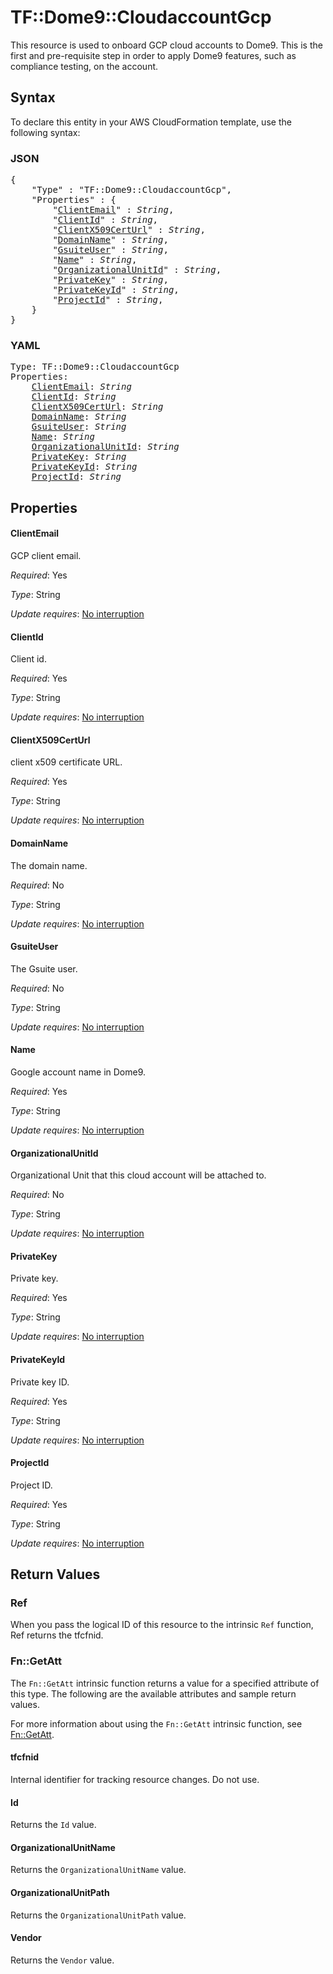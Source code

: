 # TF::Dome9::CloudaccountGcp

This resource is used to onboard GCP cloud accounts to Dome9. This is the first and pre-requisite step in order to apply  Dome9 features, such as compliance testing, on the account.

## Syntax

To declare this entity in your AWS CloudFormation template, use the following syntax:

### JSON

<pre>
{
    "Type" : "TF::Dome9::CloudaccountGcp",
    "Properties" : {
        "<a href="#clientemail" title="ClientEmail">ClientEmail</a>" : <i>String</i>,
        "<a href="#clientid" title="ClientId">ClientId</a>" : <i>String</i>,
        "<a href="#clientx509certurl" title="ClientX509CertUrl">ClientX509CertUrl</a>" : <i>String</i>,
        "<a href="#domainname" title="DomainName">DomainName</a>" : <i>String</i>,
        "<a href="#gsuiteuser" title="GsuiteUser">GsuiteUser</a>" : <i>String</i>,
        "<a href="#name" title="Name">Name</a>" : <i>String</i>,
        "<a href="#organizationalunitid" title="OrganizationalUnitId">OrganizationalUnitId</a>" : <i>String</i>,
        "<a href="#privatekey" title="PrivateKey">PrivateKey</a>" : <i>String</i>,
        "<a href="#privatekeyid" title="PrivateKeyId">PrivateKeyId</a>" : <i>String</i>,
        "<a href="#projectid" title="ProjectId">ProjectId</a>" : <i>String</i>,
    }
}
</pre>

### YAML

<pre>
Type: TF::Dome9::CloudaccountGcp
Properties:
    <a href="#clientemail" title="ClientEmail">ClientEmail</a>: <i>String</i>
    <a href="#clientid" title="ClientId">ClientId</a>: <i>String</i>
    <a href="#clientx509certurl" title="ClientX509CertUrl">ClientX509CertUrl</a>: <i>String</i>
    <a href="#domainname" title="DomainName">DomainName</a>: <i>String</i>
    <a href="#gsuiteuser" title="GsuiteUser">GsuiteUser</a>: <i>String</i>
    <a href="#name" title="Name">Name</a>: <i>String</i>
    <a href="#organizationalunitid" title="OrganizationalUnitId">OrganizationalUnitId</a>: <i>String</i>
    <a href="#privatekey" title="PrivateKey">PrivateKey</a>: <i>String</i>
    <a href="#privatekeyid" title="PrivateKeyId">PrivateKeyId</a>: <i>String</i>
    <a href="#projectid" title="ProjectId">ProjectId</a>: <i>String</i>
</pre>

## Properties

#### ClientEmail

GCP client email.

_Required_: Yes

_Type_: String

_Update requires_: [No interruption](https://docs.aws.amazon.com/AWSCloudFormation/latest/UserGuide/using-cfn-updating-stacks-update-behaviors.html#update-no-interrupt)

#### ClientId

Client id.

_Required_: Yes

_Type_: String

_Update requires_: [No interruption](https://docs.aws.amazon.com/AWSCloudFormation/latest/UserGuide/using-cfn-updating-stacks-update-behaviors.html#update-no-interrupt)

#### ClientX509CertUrl

client x509 certificate URL.

_Required_: Yes

_Type_: String

_Update requires_: [No interruption](https://docs.aws.amazon.com/AWSCloudFormation/latest/UserGuide/using-cfn-updating-stacks-update-behaviors.html#update-no-interrupt)

#### DomainName

The domain name.

_Required_: No

_Type_: String

_Update requires_: [No interruption](https://docs.aws.amazon.com/AWSCloudFormation/latest/UserGuide/using-cfn-updating-stacks-update-behaviors.html#update-no-interrupt)

#### GsuiteUser

The Gsuite user.

_Required_: No

_Type_: String

_Update requires_: [No interruption](https://docs.aws.amazon.com/AWSCloudFormation/latest/UserGuide/using-cfn-updating-stacks-update-behaviors.html#update-no-interrupt)

#### Name

Google account name in Dome9.

_Required_: Yes

_Type_: String

_Update requires_: [No interruption](https://docs.aws.amazon.com/AWSCloudFormation/latest/UserGuide/using-cfn-updating-stacks-update-behaviors.html#update-no-interrupt)

#### OrganizationalUnitId

Organizational Unit that this cloud account will be attached to.

_Required_: No

_Type_: String

_Update requires_: [No interruption](https://docs.aws.amazon.com/AWSCloudFormation/latest/UserGuide/using-cfn-updating-stacks-update-behaviors.html#update-no-interrupt)

#### PrivateKey

Private key.

_Required_: Yes

_Type_: String

_Update requires_: [No interruption](https://docs.aws.amazon.com/AWSCloudFormation/latest/UserGuide/using-cfn-updating-stacks-update-behaviors.html#update-no-interrupt)

#### PrivateKeyId

Private key ID.

_Required_: Yes

_Type_: String

_Update requires_: [No interruption](https://docs.aws.amazon.com/AWSCloudFormation/latest/UserGuide/using-cfn-updating-stacks-update-behaviors.html#update-no-interrupt)

#### ProjectId

Project ID.

_Required_: Yes

_Type_: String

_Update requires_: [No interruption](https://docs.aws.amazon.com/AWSCloudFormation/latest/UserGuide/using-cfn-updating-stacks-update-behaviors.html#update-no-interrupt)

## Return Values

### Ref

When you pass the logical ID of this resource to the intrinsic `Ref` function, Ref returns the tfcfnid.

### Fn::GetAtt

The `Fn::GetAtt` intrinsic function returns a value for a specified attribute of this type. The following are the available attributes and sample return values.

For more information about using the `Fn::GetAtt` intrinsic function, see [Fn::GetAtt](https://docs.aws.amazon.com/AWSCloudFormation/latest/UserGuide/intrinsic-function-reference-getatt.html).

#### tfcfnid

Internal identifier for tracking resource changes. Do not use.

#### Id

Returns the <code>Id</code> value.

#### OrganizationalUnitName

Returns the <code>OrganizationalUnitName</code> value.

#### OrganizationalUnitPath

Returns the <code>OrganizationalUnitPath</code> value.

#### Vendor

Returns the <code>Vendor</code> value.

